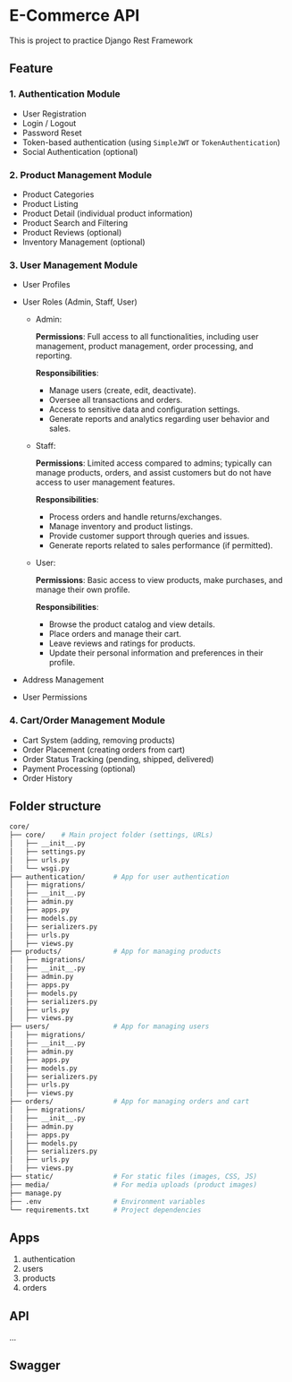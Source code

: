 # E-Commerce API

This is project to practice Django Rest Framework

## Feature

### 1. **Authentication Module**

- User Registration
- Login / Logout
- Password Reset
- Token-based authentication (using `SimpleJWT` or `TokenAuthentication`)
- Social Authentication (optional)

### 2. **Product Management Module**

- Product Categories
- Product Listing
- Product Detail (individual product information)
- Product Search and Filtering
- Product Reviews (optional)
- Inventory Management (optional)

### 3. **User Management Module**

- User Profiles
- User Roles (Admin, Staff, User)
    - Admin:

      **Permissions**: Full access to all functionalities, including user management, product management, order
      processing, and reporting.

      **Responsibilities**:
        - Manage users (create, edit, deactivate).
        - Oversee all transactions and orders.
        - Access to sensitive data and configuration settings.
        - Generate reports and analytics regarding user behavior and sales.
    - Staff:

      **Permissions**: Limited access compared to admins; typically can manage products, orders, and assist customers
      but do not have access to user management features.

      **Responsibilities**:
        - Process orders and handle returns/exchanges.
        - Manage inventory and product listings.
        - Provide customer support through queries and issues.
        - Generate reports related to sales performance (if permitted).
    - User:

      **Permissions**: Basic access to view products, make purchases, and manage their own profile.

      **Responsibilities**:
        - Browse the product catalog and view details.
        - Place orders and manage their cart.
        - Leave reviews and ratings for products.
        - Update their personal information and preferences in their profile.

- Address Management
- User Permissions

### 4. **Cart/Order Management Module**

- Cart System (adding, removing products)
- Order Placement (creating orders from cart)
- Order Status Tracking (pending, shipped, delivered)
- Payment Processing (optional)
- Order History

## Folder structure

```bash
core/
├── core/    # Main project folder (settings, URLs)
│   ├── __init__.py
│   ├── settings.py
│   ├── urls.py
│   └── wsgi.py
├── authentication/       # App for user authentication
│   ├── migrations/
│   ├── __init__.py
│   ├── admin.py
│   ├── apps.py
│   ├── models.py
│   ├── serializers.py
│   ├── urls.py
│   ├── views.py
├── products/             # App for managing products
│   ├── migrations/
│   ├── __init__.py
│   ├── admin.py
│   ├── apps.py
│   ├── models.py
│   ├── serializers.py
│   ├── urls.py
│   ├── views.py
├── users/                # App for managing users
│   ├── migrations/
│   ├── __init__.py
│   ├── admin.py
│   ├── apps.py
│   ├── models.py
│   ├── serializers.py
│   ├── urls.py
│   ├── views.py
├── orders/               # App for managing orders and cart
│   ├── migrations/
│   ├── __init__.py
│   ├── admin.py
│   ├── apps.py
│   ├── models.py
│   ├── serializers.py
│   ├── urls.py
│   ├── views.py
├── static/               # For static files (images, CSS, JS)
├── media/                # For media uploads (product images)
├── manage.py
├── .env                  # Environment variables
└── requirements.txt      # Project dependencies

```

## Apps

1. authentication
2. users
3. products
4. orders

## API

...

## Swagger
